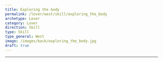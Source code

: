 ```yaml
---
title: Exploring the body
permalink: /lover/west/skill/exploring_the_body
archetype: Lover
category: Lover
direction: Skill
type: Skill
type_general: West
image: /images/back/exploring_the_body.jpg
draft: true
---
```


---
